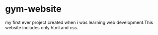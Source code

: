 # gym-website
my first ever project created when i was learning web development.This website includes only html and css.


